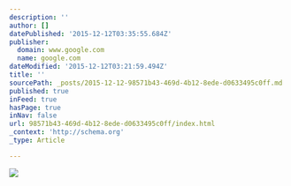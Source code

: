 ```yaml
---
description: ''
author: []
datePublished: '2015-12-12T03:35:55.684Z'
publisher:
  domain: www.google.com
  name: google.com
dateModified: '2015-12-12T03:21:59.494Z'
title: ''
sourcePath: _posts/2015-12-12-98571b43-469d-4b12-8ede-d0633495c0ff.md
published: true
inFeed: true
hasPage: true
inNav: false
url: 98571b43-469d-4b12-8ede-d0633495c0ff/index.html
_context: 'http://schema.org'
_type: Article

---
```

![](http://4.bp.blogspot.com/-UA1wlhYOO3A/VBW5vpYaBoI/AAAAAAAADe0/R5VeM-Evw_w/s1600/disruption-film_sm.jpg)